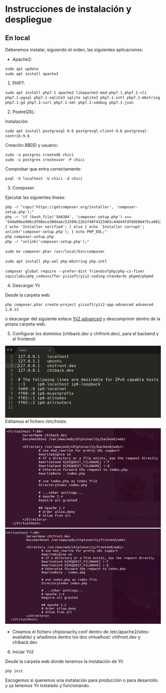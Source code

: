 # Instrucciones de instalación y despliegue

## En local
Deberemos instalar, siguiendo el orden, las siguientes aplicaciones:
* Apache2:

~~~
sudo apt update  
sudo apt install apache2
~~~
 
1. PHP7:

~~~
sudo apt install php7.1 apache2 libapache2-mod-php7.1 php7.1-cli php7.1-pgsql php7.1-sqlite3 sqlite sqlite3 php7.1-intl php7.1-mbstring php7.1-gd php7.1-curl php7.1-xml php7.1-xdebug php7.1-json
~~~

2. PostreQSL:

Instalación:

~~~
sudo apt install postgresql-9.6 postgresql-client-9.6 postgresql-contrib-9.6
~~~

Creación BBDD y usuario:

~~~
sudo -u postgres createdb chici
sudo -u postgres createuser -P chici
~~~

Comprobar que entra correctamente:

~~~
psql -h localhost -U chici -d chici
~~~

3. Composer:

Ejecutar las siguientes líneas:

~~~
php -r "copy('https://getcomposer.org/installer', 'composer-setup.php');"
php -r "if (hash_file('SHA384', 'composer-setup.php') === '544e09ee996cdf60ece3804abc52599c22b1f40f4323403c44d44fdfdd586475ca9813a858088ffbc1f233e9b180f061') { echo 'Installer verified'; } else { echo 'Installer corrupt'; unlink('composer-setup.php'); } echo PHP_EOL;"
php composer-setup.php
php -r "unlink('composer-setup.php');"

sudo mv composer.phar /usr/local/bin/composer

sudo apt install php-xml php-mbstring php-intl

composer global require --prefer-dist friendsofphp/php-cs-fixer squizlabs/php_codesniffer yiisoft/yii2-coding-standards phpmd/phpmd
~~~

4. Descargar Yii

Desde la carpeta web
~~~
php composer.phar create-project yiisoft/yii2-app-advanced advanced 2.0.13
~~~
o descargar del siguiente enlace [Yii2 advanced](https://github.com/yiisoft/yii2/releases/download/2.0.13/yii-advanced-app-2.0.13.tgz) y descomprimir dentro de la propia carpeta web.

5. Configurar los dominios (chiback.dev y chifront.dev), para el backend y el frontend:

![Despligue-hosts](https://github.com/hftomler/chipionacity/blob/master/backend/web/imagenes/imgGuia/despliegue-hosts.png)
Editamos el fichero /etc/hosts


![Backend](https://github.com/hftomler/chipionacity/blob/master/backend/web/imagenes/imgGuia/virtualHost-backend.png)
![Backend](https://github.com/hftomler/chipionacity/blob/master/backend/web/imagenes/imgGuia/virtualHost-frontend.png)

* Creamos el fichero chipionacity.conf dentro de /etc/apache2/sites-available/ y añadimos dentro los dos virtualhost: chifront.dev y chiback.dev

6. Iniciar Yii2

Desde la carpeta web donde tenemos la instalación de Yii
~~~
php init
~~~

Escogemos si queremos una instalación para producción o para desarrollo y ya tenemos Yii instalado y funcionando.
